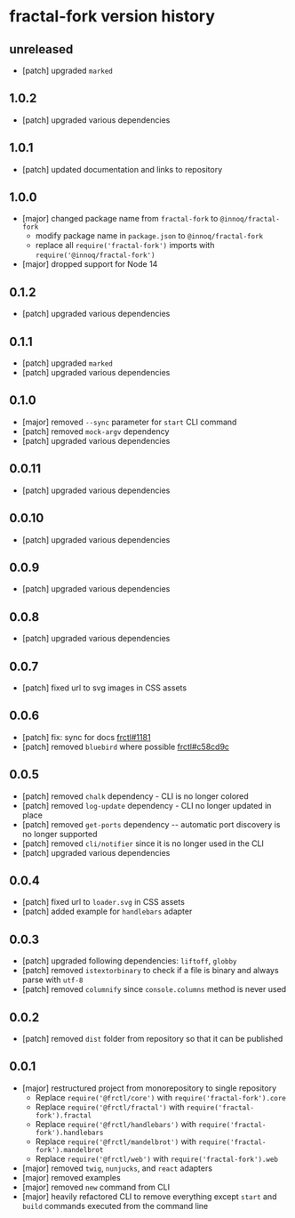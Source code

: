 fractal-fork version history
============================

unreleased
----------

* [patch] upgraded `marked`


1.0.2
-----

* [patch] upgraded various dependencies


1.0.1
-----

* [patch] updated documentation and links to repository


1.0.0
-----

* [major] changed package name from `fractal-fork` to `@innoq/fractal-fork`
  * modify package name in `package.json` to `@innoq/fractal-fork`
  * replace all `require('fractal-fork')` imports with `require('@innoq/fractal-fork')`
* [major] dropped support for Node 14


0.1.2
-----

* [patch] upgraded various dependencies


0.1.1
-----

* [patch] upgraded `marked`
* [patch] upgraded various dependencies


0.1.0
-----

* [major] removed `--sync` parameter for `start` CLI command
* [patch] removed `mock-argv` dependency
* [patch] upgraded various dependencies


0.0.11
------

* [patch] upgraded various dependencies


0.0.10
------

* [patch] upgraded various dependencies


0.0.9
-----

* [patch] upgraded various dependencies


0.0.8
-----

* [patch] upgraded various dependencies


0.0.7
-----

* [patch] fixed url to svg images in CSS assets


0.0.6
-----

* [patch] fix: sync for docs [frctl#1181](https://github.com/frctl/fractal/pull/1181)
* [patch] removed `bluebird` where possible [frctl#c58cd9c](https://github.com/frctl/fractal/pull/1206/commits/c58cd9ce63d662d14fc10bd347f5343096efc89c)


0.0.5
-----

* [patch] removed `chalk` dependency - CLI is no longer colored
* [patch] removed `log-update` dependency - CLI no longer updated in place
* [patch] removed `get-ports` dependency -- automatic port discovery is no longer supported
* [patch] removed `cli/notifier` since it is no longer used in the CLI
* [patch] upgraded various dependencies


0.0.4
-----

* [patch] fixed url to `loader.svg` in CSS assets
* [patch] added example for `handlebars` adapter


0.0.3
-----

* [patch] upgraded following dependencies: `liftoff`, `globby`
* [patch] removed `istextorbinary` to check if a file is binary and always parse with `utf-8`
* [patch] removed `columnify` since `console.columns` method is never used


0.0.2
-----

* [patch] removed `dist` folder from repository so that it can be published


0.0.1
-----

* [major] restructured project from monorepository to single repository
  * Replace `require('@frctl/core')` with `require('fractal-fork').core`
  * Replace `require('@frctl/fractal')` with `require('fractal-fork').fractal`
  * Replace `require('@frctl/handlebars')` with `require('fractal-fork').handlebars`
  * Replace `require('@frctl/mandelbrot')` with `require('fractal-fork').mandelbrot`
  * Replace `require('@frctl/web')` with `require('fractal-fork').web`
* [major] removed `twig`, `nunjucks`, and `react` adapters
* [major] removed examples
* [major] removed `new` command from CLI
* [major] heavily refactored CLI to remove everything except `start` and `build` commands executed from the command line

